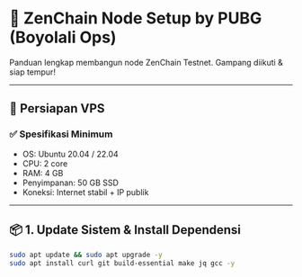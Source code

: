 # 🚀 ZenChain Node Setup by PUBG (Boyolali Ops)

Panduan lengkap membangun node ZenChain Testnet. Gampang diikuti & siap tempur!

---

## 🔧 Persiapan VPS

### ✅ Spesifikasi Minimum
- OS: Ubuntu 20.04 / 22.04
- CPU: 2 core
- RAM: 4 GB
- Penyimpanan: 50 GB SSD
- Koneksi: Internet stabil + IP publik

---

## 📦 1. Update Sistem & Install Dependensi
```bash
sudo apt update && sudo apt upgrade -y
sudo apt install curl git build-essential make jq gcc -y
